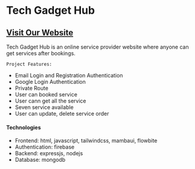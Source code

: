 # Tech Gadget Hub

## [ Visit Our Website ](https://tech-gadget-hub.web.app/)


Tech Gadget Hub is an online service provider website where anyone can get services after bookings.

`Project Features:`
- Email Login and Registration Authentication
- Google Login Authentication 
- Private Route 
- User can booked service
- User cann get all the service
- Seven service available
- User can update, delete service order
 
#### Technologies
- Frontend: html, javascript, tailwindcss, mambaui, flowbite
- Authentication: firebase 
- Backend:  expressjs, nodejs
- Database: mongodb
